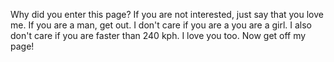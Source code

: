 Why did you enter this page? If you are not interested, just say that you love me. If you are a man, get out. 
I don't care if you are a you are a girl. I also don't care if you are faster than 240 kph. I love you too.
Now get off my page!
